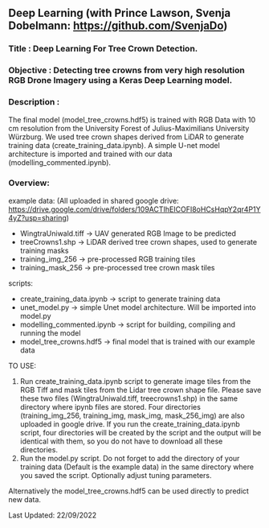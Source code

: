 ## Deep Learning (with Prince Lawson, Svenja Dobelmann: https://github.com/SvenjaDo)

### Title : Deep Learning For Tree Crown Detection.

### Objective :  Detecting tree crowns from very high resolution RGB Drone Imagery using a Keras Deep Learning model.
### Description :
The final model (model_tree_crowns.hdf5) is trained with RGB Data with 10 cm resolution from the University Forest of Julius-Maximilians University Würzburg. We used tree crown shapes derived from LiDAR to generate training data (create_training_data.ipynb). 
A simple U-net model architecture is imported and trained with our data (modelling_commented.ipynb). 

### Overview: 

example data: (All uploaded in shared google drive: https://drive.google.com/drive/folders/109ACTIhEICOFI8oHCsHqpY2qr4P1Y4yZ?usp=sharing)
 - WingtraUniwald.tiff ->  UAV generated RGB Image to be predicted 
 - treeCrowns1.shp -> LiDAR derived tree crown shapes, used to generate training masks 
 - training_img_256 -> pre-processed RGB training tiles  
 - training_mask_256 -> pre-processed tree crown mask tiles 
 
scripts: 
 - create_training_data.ipynb -> script to generate training data 
 - unet_model.py -> simple Unet model architecture. Will be imported into model.py
 - modelling_commented.ipynb  -> script for building, compiling and running the model 
 - model_tree_crowns.hdf5 -> final model that is trained with our example data


TO USE: 

1. Run create_training_data.ipynb script to generate image tiles from the RGB Tiff and mask tiles from the Lidar tree crown shape file. Please save these two files (WingtraUniwald.tiff, treecrowns1.shp) in the same directory where ipynb files are stored. Four directories (training_img_256, training_img, mask_img, mask_256_img) are also uploaded in google drive. If you run the create_training_data.ipynb script, four directories will be created by the script and the output will be identical with them, so you do not have to download all these directories. 
2. Run the model.py script. Do not forget to add the directory of your training data (Default is the example data) in the same directory where you saved the script. Optionally adjust tuning parameters. 

Alternatively the model_tree_crowns.hdf5 can be used directly to predict new data.

Last Updated: 22/09/2022
